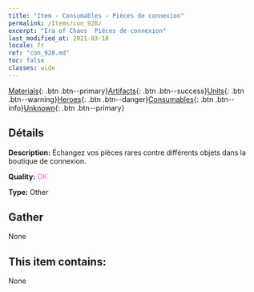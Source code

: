 ```yaml
---
title: "Item - Consumables - Pièces de connexion"
permalink: /Items/con_928/
excerpt: "Era of Chaos  Pièces de connexion"
last_modified_at: 2021-03-18
locale: fr
ref: "con_928.md"
toc: false
classes: wide
---
```

 [Materials](/fr/Items/){: .btn .btn--primary}[Artifacts](/fr/Items/Artifacts/){: .btn .btn--success}[Units](/fr/Items/Units/){: .btn .btn--warning}[Heroes](/fr/Items/Heroes/){: .btn .btn--danger}[Consumables](/fr/Items/Consumables/){: .btn .btn--info}[Unknown](/fr/Items/Unknown/){: .btn .btn--primary}

## Détails
 **Description:** Échangez vos pièces rares contre différents objets dans la boutique de connexion.

 **Quality:** <span style="color: #DA70D6">OK</span>

 **Type:** Other

## Gather

  None

## This item contains:

  None

